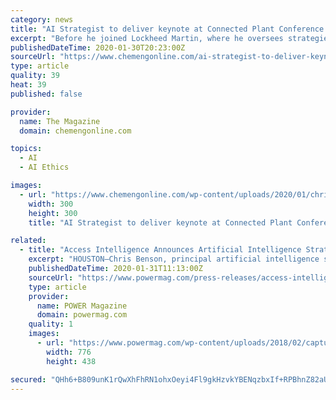 ```yaml
---
category: news
title: "AI Strategist to deliver keynote at Connected Plant Conference 2020"
excerpt: "Before he joined Lockheed Martin, where he oversees strategies related to AI and AI ethics, Benson was chief scientist for AI and ML at technology conglomerate Honeywell SPS, and before that, he was on the AI team at multinational professional services company Accenture. This year’s Connected Plant Conference, scheduled for February 25 to 27 ..."
publishedDateTime: 2020-01-30T20:23:00Z
sourceUrl: "https://www.chemengonline.com/ai-strategist-to-deliver-keynote-at-connected-plant-conference-2020/"
type: article
quality: 39
heat: 39
published: false

provider:
  name: The Magazine
  domain: chemengonline.com

topics:
  - AI
  - AI Ethics

images:
  - url: "https://www.chemengonline.com/wp-content/uploads/2020/01/chrisbenson_square-profile_2016_with-background-300x300.png"
    width: 300
    height: 300
    title: "AI Strategist to deliver keynote at Connected Plant Conference 2020"

related:
  - title: "Access Intelligence Announces Artificial Intelligence Strategist Chris Benson Will Deliver the Keynote Presentation at Connected Plant Conference 2020"
    excerpt: "HOUSTON—Chris Benson, principal artificial intelligence strategist for global aerospace, defense, and security giant Lockheed Martin, will give the opening keynote presentation at the Connected Plant Conference 2020, which will take place February 25 to 27, 2020, at the Westin Peachtree Plaza in Atlanta, Georgia. Kicking off the event ..."
    publishedDateTime: 2020-01-31T11:13:00Z
    sourceUrl: "https://www.powermag.com/press-releases/access-intelligence-announces-artificial-intelligence-strategist-chris-benson-will-deliver-the-keynote-presentation-at-connected-plant-conference-2020/"
    type: article
    provider:
      name: POWER Magazine
      domain: powermag.com
    quality: 1
    images:
      - url: "https://www.powermag.com/wp-content/uploads/2018/02/capture.png"
        width: 776
        height: 438

secured: "QHh6+B809unK1rQwXhFhRN1ohxOeyi4Fl9gkHzvkYBENqzbxIf+RPBhnZ82aU6ZmuWzkvz7ez1BsrUdS0MWgqhz7lXVsf+NVi/nxihY6phs3soiCJy9ptBfRnrK1hIrFkOywAjTfq+k48NiKrWpVhb2OwdZq1s8Q15QTjDuUEqTBXtk++p3EuOpVphOGu8yZvcyFzbEYFmd1E8qV3M1Uwv6y8Sb74k1PjKYtbEzmnDV/DUgwmxvHhb7zfchwdVHJcrVZoWUefmy9qt6NQVSG41uM2oxtS8e3KPRZtx3cBC9V+L2nwP8zwg3MMGqbMPkm;5HkL2PfFffYm9qrWiqGu0g=="
---
```


